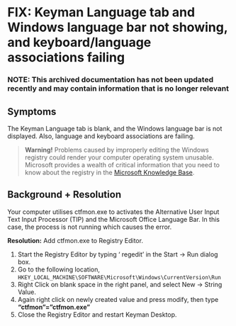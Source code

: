 # FIX: Keyman Language tab and Windows language bar not showing, and keyboard/language associations failing

### **NOTE**: This archived documentation has not been updated recently and may contain information that is no longer relevant

## Symptoms
The Keyman Language tab is blank, and the Windows language bar is not displayed. Also, language and keyboard associations are failing.

> **Warning!** Problems caused by improperly editing the Windows registry could render your computer operating system unusable. Microsoft provides a wealth of critical information that you need to know about the registry in the [Microsoft Knowledge Base](http://support.microsoft.com/support).

## Background + Resolution
Your computer utilises ctfmon.exe to activates the Alternative User Input Text Input Processor (TIP) and the Microsoft Office Language Bar. In this case, the process is not running which causes the error.

>
**Resolution:** Add ctfmon.exe to Registry Editor.
1. Start the Registry Editor by typing ‘ regedit’ in the Start &#8594; Run dialog box. 
2. Go to the following location, `HKEY_LOCAL_MACHINE\SOFTWARE\Microsoft\Windows\CurrentVersion\Run`
3. Right Click on blank space in the right panel, and select New &#8594; String Value.
4. Again right click on newly created value and press modify, then type **“ctfmon”=”ctfmon.exe”**
5. Close the Registry Editor and restart Keyman Desktop.